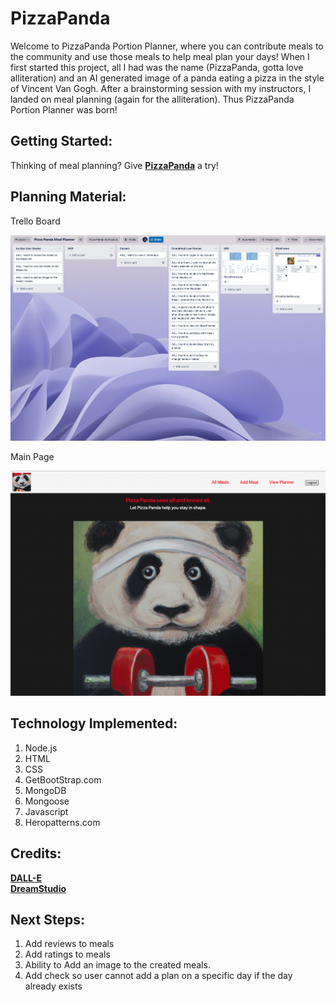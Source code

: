 # PizzaPanda

Welcome to PizzaPanda Portion Planner, where you can contribute meals to the community and use those meals to help meal plan your days!  When I first started this project, all I had was the name (PizzaPanda, gotta love alliteration) and an AI generated image of a panda eating a pizza in the style of Vincent Van Gogh.  After a brainstorming session with my instructors, I landed on meal planning (again for the alliteration).  Thus PizzaPanda Portion Planner was born!

## Getting Started:
Thinking of meal planning?  Give **[PizzaPanda](https://pizza-panda.fly.dev/)** a try!

## Planning Material:

Trello Board

![](public/imgReadme/TrelloBoard.png)

Main Page

![](public/imgReadme/PizzaPandaMainPage.png)

## Technology Implemented:
1. Node.js
2. HTML
3. CSS
4. GetBootStrap.com
5. MongoDB
6. Mongoose
7. Javascript
8. Heropatterns.com

## Credits:
**[DALL-E](https://labs.openai.com/)**   
**[DreamStudio](https://beta.dreamstudio.ai/dream)**   


## Next Steps:
1. Add reviews to meals
2. Add ratings to meals
3. Ability to Add an image to the created meals.
4. Add check so user cannot add a plan on a specific day if the day already exists
